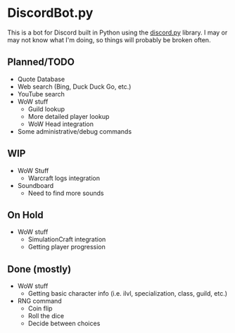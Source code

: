 # DiscordBot.py
This is a bot for Discord built in Python using the [discord.py](https://github.com/Rapptz/discord.py) library.
I may or may not know what I'm doing, so things will probably be broken often.

## Planned/TODO
* Quote Database
* Web search (Bing, Duck Duck Go, etc.)
* YouTube search
* WoW stuff
    * Guild lookup
    * More detailed player lookup
    * WoW Head integration
* Some administrative/debug commands

## WIP
* WoW Stuff
    * Warcraft logs integration
* Soundboard
    * Need to find more sounds

## On Hold
* WoW stuff
    * SimulationCraft integration
    * Getting player progression

## Done (mostly)
* WoW stuff
    * Getting basic character info (i.e. ilvl, specialization, class, guild, etc.)
* RNG command
    * Coin flip
    * Roll the dice
    * Decide between choices
